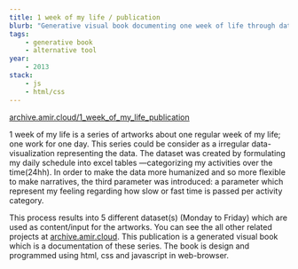 ```yaml
---
title: 1 week of my life / publication
blurb: "Generative visual book documenting one week of life through data visualization—daily schedules visualized with time perception."
tags:
    - generative book
    - alternative tool
year:
    - 2013
stack:
    - js
    - html/css
---
```

[archive.amir.cloud/1_week_of_my_life_publication](https://archive.amir.cloud/1_week_of_my_life_publication)

1 week of my life is a series of artworks about one regular week of my life; one work for one day. This series could be consider as a irregular data-visualization representing the data.
The dataset was created by formulating my daily schedule into excel tables —categorizing my activities over the time(24hh). In order to make the data more humanized and so more flexible to make narratives, the third parameter was introduced: a parameter which represent my feeling regarding how slow or fast time is passed per activity category.

This process results into 5 different dataset(s) (Monday to Friday) which are used as content/input for the artworks. You can see the all other related projects at [archive.amir.cloud](https://archive.amir.cloud).
This publication is a generated visual book which is a documentation of these series. The book is design and programmed using html, css and javascript in web-browser.